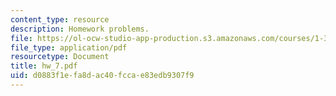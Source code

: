 ```yaml
---
content_type: resource
description: Homework problems.
file: https://ol-ocw-studio-app-production.s3.amazonaws.com/courses/1-34-waste-containment-and-remediation-technology-spring-2004/d0883f1efa8dac40fccae83edb9307f9_hw_7.pdf
file_type: application/pdf
resourcetype: Document
title: hw_7.pdf
uid: d0883f1e-fa8d-ac40-fcca-e83edb9307f9
---
```

